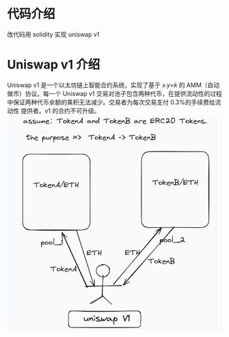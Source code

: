# 代码介绍

改代码用 solidity 实现 uniswap v1

# Uniswap v1 介绍

Uniswap v1 是一个以太坊链上智能合约系统，实现了基于 𝑥⋅𝑦=𝑘 的 AMM（自动做市）协议。每一个 Uniswap v1 交易对池子包含两种代币，在提供流动性的过程中保证两种代币余额的乘积无法减少。交易者为每次交易支付 0.3%的手续费给流动性 提供者。v1 的合约不可升级。  
![alt text](images/uniswapV1.png)
